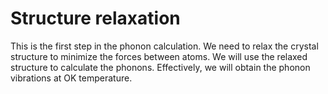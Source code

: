 # Structure relaxation

This is the first step in the phonon calculation. We need to relax the crystal structure to minimize the forces between atoms.
We will use the relaxed structure to calculate the phonons. Effectively, we will obtain the phonon vibrations at OK temperature.

